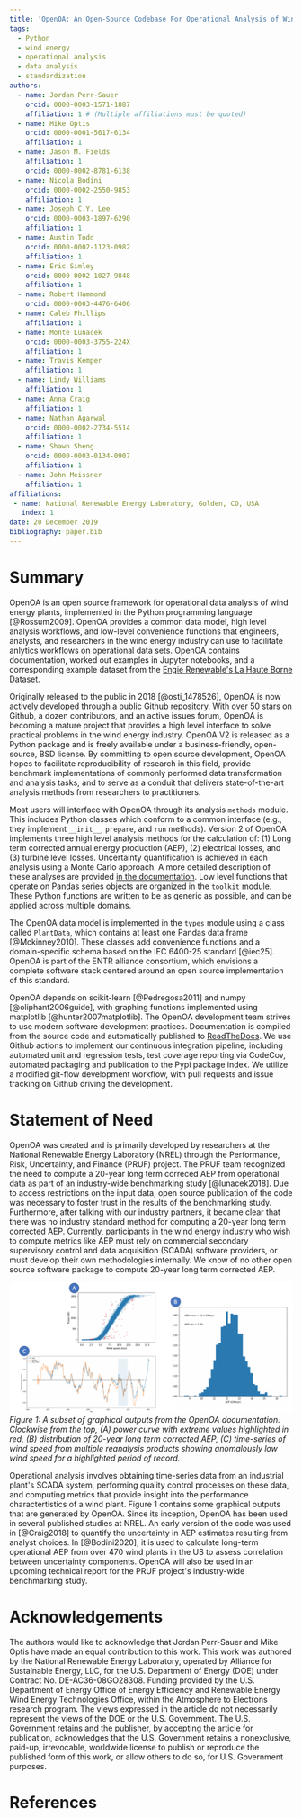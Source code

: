 ```yaml
---
title: 'OpenOA: An Open-Source Codebase For Operational Analysis of Wind Farms'
tags:
  - Python
  - wind energy
  - operational analysis
  - data analysis
  - standardization
authors:
  - name: Jordan Perr-Sauer
    orcid: 0000-0003-1571-1887
    affiliation: 1 # (Multiple affiliations must be quoted)
  - name: Mike Optis
    orcid: 0000-0001-5617-6134
    affiliation: 1
  - name: Jason M. Fields
    affiliation: 1
    orcid: 0000-0002-8781-6138
  - name: Nicola Bodini
    orcid: 0000-0002-2550-9853
    affiliation: 1
  - name: Joseph C.Y. Lee
    orcid: 0000-0003-1897-6290
    affiliation: 1
  - name: Austin Todd
    orcid: 0000-0002-1123-0982
    affiliation: 1
  - name: Eric Simley
    orcid: 0000-0002-1027-9848
    affiliation: 1
  - name: Robert Hammond
    orcid: 0000-0003-4476-6406
  - name: Caleb Phillips
    affiliation: 1
  - name: Monte Lunacek
    orcid: 0000-0003-3755-224X
    affiliation: 1
  - name: Travis Kemper
    affiliation: 1
  - name: Lindy Williams
    affiliation: 1
  - name: Anna Craig
    affiliation: 1
  - name: Nathan Agarwal
    orcid: 0000-0002-2734-5514
    affiliation: 1
  - name: Shawn Sheng
    orcid: 0000-0003-0134-0907
    affiliation: 1
  - name: John Meissner
    affiliation: 1
affiliations:
 - name: National Renewable Energy Laboratory, Golden, CO, USA
   index: 1
date: 20 December 2019
bibliography: paper.bib
---
```


<!--
JOSS welcomes submissions from broadly diverse research areas. For this reason, we require that authors include in the paper some sentences that explain the software functionality and domain of use to a non-specialist reader. We also require that authors explain the research applications of the software. The paper should be between 250-1000 words.

Your paper should include:

A list of the authors of the software and their affiliations, using the correct format (see the example below).
A summary describing the high-level functionality and purpose of the software for a diverse, non-specialist audience.
A clear Statement of Need that illustrates the research purpose of the software.
A list of key references, including to other software addressing related needs.
Mention (if applicable) a representative set of past or ongoing research projects using the software and recent scholarly publications enabled by it.
Acknowledgement of any financial support.
As this short list shows, JOSS papers are only expected to contain a limited set of metadata (see example below), a Statement of Need, Summary, Acknowledgements, and References sections. You can look at an example accepted paper. Given this format, a “full length” paper is not permitted, and software documentation such as API (Application Programming Interface) functionality should not be in the paper and instead should be outlined in the software documentation.


Review Checklist:
Summary: Has a clear description of the high-level functionality and purpose of the software for a diverse, non-specialist audience been provided?
A statement of need: Do the authors clearly state what problems the software is designed to solve and who the target audience is?
State of the field: Do the authors describe how this software compares to other commonly-used packages?
Quality of writing: Is the paper well written (i.e., it does not require editing for structure, language, or writing quality)?
References: Is the list of references complete, and is everything cited appropriately that should be cited (e.g., papers, datasets, software)? Do references in the text use the proper citation syntax?

-->

# Summary

OpenOA is an open source framework for operational data analysis of wind energy plants, implemented in the Python programming language [@Rossum2009]. OpenOA provides a common data model, high level analysis workflows, and low-level convenience functions that engineers, analysts, and researchers in the wind energy industry can use to facilitate anlytics workflows on operational data sets. OpenOA contains documentation, worked out examples in Jupyter notebooks, and a corresponding example dataset from the [Engie Renewable's La Haute Borne Dataset](https://opendata-renewables.engie.com/explore/dataset/d543716b-368d-4c53-8fb1-55addbe8d3ad/information).

Originally released to the public in 2018 [@osti_1478526], OpenOA is now actively developed through a public Github repository. With over 50 stars on Github, a dozen contributors, and an active issues forum, OpenOA is becoming a mature project that provides a high level interface to solve practical problems in the wind energy industry. OpenOA V2 is released as a Python package and is freely available under a business-friendly, open-source, BSD license. By committing to open source development, OpenOA hopes to facilitate reproducibility of research in this field, provide benchmark implementations of commonly performed data transformation and analysis tasks, and to serve as a conduit that delivers state-of-the-art analysis methods from researchers to practitioners.

Most users will interface with OpenOA through its analysis `methods` module. This includes Python classes which conform to a common interface (e.g., they implement `__init__`, `prepare`, and `run` methods). Version 2 of OpenOA implements three high level analysis methods for the calculation of: (1) Long term corrected annual energy production (AEP), (2) electrical losses, and (3) turbine level losses. Uncertainty quantification is achieved in each analysis using a Monte Carlo approach. A more detailed description of these analyses are provided [in the documentation](https://openoa.readthedocs.io). Low level functions that operate on Pandas series objects are organized in the `toolkit` module. These Python functions are written to be as generic as possible, and can be applied across multiple domains.

The OpenOA data model is implemented in the `types` module using a class called `PlantData`, which contains at least one Pandas data frame [@Mckinney2010]. These classes add convenience functions and a domain-specific schema based on the IEC 6400-25 standard [@iec25]. OpenOA is part of the ENTR alliance consortium, which envisions a complete software stack centered around an open source implementation of this standard.

OpenOA depends on scikit-learn [@Pedregosa2011] and numpy [@oliphant2006guide], with graphing functions implemented using matplotlib [@hunter2007matplotlib]. The OpenOA development team strives to use modern software development practices. Documentation is compiled from the source code and automatically published to [ReadTheDocs](https://openoa.readthedocs.io). We use Github actions to implement our continuous integration pipeline, including automated unit and regression tests, test coverage reporting via CodeCov, automated packaging and publication to the Pypi package index. We utilize a modified git-flow development workflow, with pull requests and issue tracking on Github driving the development.



# Statement of Need

OpenOA was created and is primarily developed by researchers at the National Renewable Energy Laboratory (NREL) through the Performance, Risk, Uncertainty, and Finance (PRUF) project. The PRUF team recognized the need to compute a 20-year long term correced AEP from operational data as part of an industry-wide benchmarking study [@lunacek2018]. Due to access restrictions on the input data, open source publication of the code was necessary to foster trust in the results of the benchmarking study. Furthermore, after talking with our industry partners, it became clear that there was no industry standard method for computing a 20-year long term corrected AEP. Currently, participants in the wind energy industry who wish to compute metrics like AEP must rely on commercial secondary supervisory control and data acquisition (SCADA) software providers, or must develop their own methodologies internally. We know of no other open source software package to compute 20-year long term corrected AEP.

![Figure](openoa-joss-figure.png)
*Figure 1: A subset of graphical outputs from the OpenOA documentation. Clockwise from the top, (A) power curve with extreme values highlighted in red, (B) distribution of 20-year long term corrected AEP, (C) time-series of wind speed from multiple reanalysis products showing anomalously low wind speed for a highlighted period of record.*

Operational analysis involves obtaining time-series data from an industrial plant's SCADA system, performing quality control processes on these data, and computing metrics that provide insight into the performance charactertistics of a wind plant. Figure 1 contains some graphical outputs that are generated by OpenOA. Since its inception, OpenOA has been used in several published studies at NREL. An early version of the code was used in [@Craig2018] to quantify the uncertainty in AEP estimates resulting from analyst choices. In [@Bodini2020], it is used to calculate long-term operational AEP from over 470 wind plants in the US to assess correlation between uncertainty components. OpenOA will also be used in an upcoming technical report for the PRUF project's industry-wide benchmarking study.

# Acknowledgements
The authors would like to acknowledge that Jordan Perr-Sauer and Mike Optis have made an equal contribution to this work.
This work was authored by the National Renewable Energy Laboratory, operated by Alliance for Sustainable Energy, LLC, for the U.S. Department of Energy (DOE) under Contract No. DE-AC36-08GO28308.
Funding provided by the U.S. Department of Energy Office of Energy Efficiency and Renewable Energy Wind Energy Technologies Office, within the Atmosphere to Electrons research program.
The views expressed in the article do not necessarily represent the views of the DOE or the U.S. Government.
The U.S. Government retains and the publisher, by accepting the article for publication, acknowledges that the U.S. Government retains a nonexclusive, paid-up, irrevocable, worldwide license to publish or reproduce the published form of this work, or allow others to do so, for U.S. Government purposes.

# References
